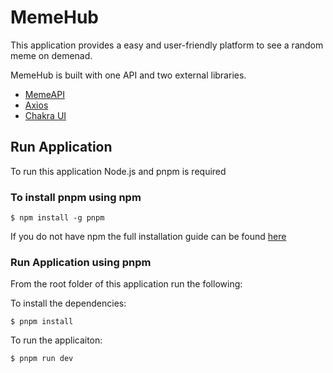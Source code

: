 # MemeHub

This application provides a easy and user-friendly platform to see a random meme on demenad. 

MemeHub is built with one API and two external libraries.

- [MemeAPI](https://github.com/D3vd/Meme_Api)
- [Axios](https://github.com/axios/axios)
- [Chakra UI](https://github.com/chakra-ui/chakra-ui/)

## Run Application
To run this application Node.js and pnpm is required

### To install pnpm using npm
```
$ npm install -g pnpm
```
If you do not have npm the full installation guide can be found [here](https://pnpm.io/installation) 


### Run Application using pnpm

From the root folder of this application run the following:

To install the dependencies:

```
$ pnpm install
```

To run the applicaiton:
```
$ pnpm run dev
```
